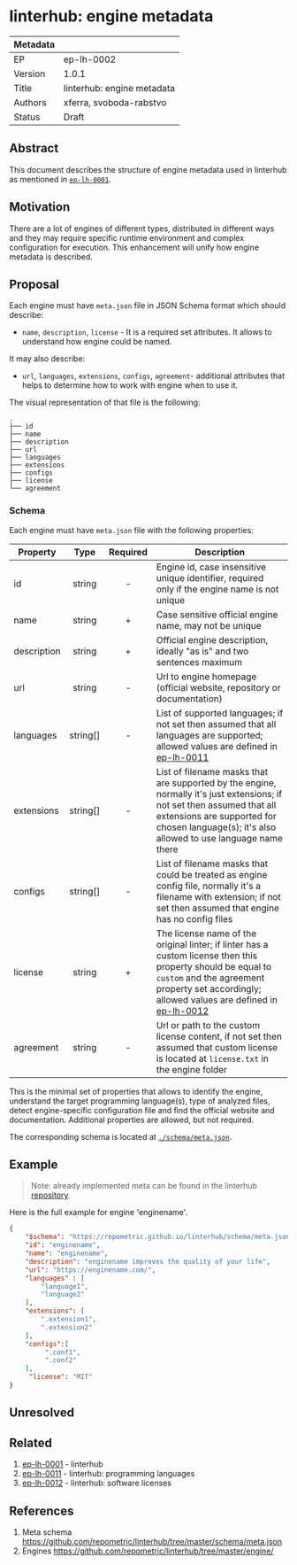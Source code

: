 # linterhub: engine metadata

| Metadata     |                                         |
| ------------ |-----------------------------------------|
| EP           | ep-lh-0002                              |
| Version      | 1.0.1                                   |
| Title        | linterhub: engine metadata              |
| Authors      | xferra, svoboda-rabstvo                 |
| Status       | Draft                                   |

## Abstract

This document describes the structure of engine metadata used in linterhub as mentioned in [`ep-lh-0001`](#related).

## Motivation

There are a lot of engines of different types, distributed in different ways and they may require specific runtime environment and complex configuration for execution. This enhancement will unify how engine metadata is described.

## Proposal

Each engine must have `meta.json` file in JSON Schema format which should describe:

- `name`, `description`, `license` -  It is a required set attributes. It allows to understand how engine could be named.

It may also describe:

- `url`, `languages`, `extensions`, `configs`, `agreement`-  additional attributes that helps to determine how to work with engine when to use it.

The visual representation of that file is the following:

```
.
├── id
├── name
├── description
├── url
├── languages
├── extensions
├── configs
├── license
└── agreement
```

### Schema

Each engine must have `meta.json` file with the following properties:

| Property    | Type     | Required | Description |
| -           | :-:      | :-:      | -           |
| id          | string   | -        | Engine id, case insensitive unique identifier, required only if the engine name is not unique |
| name        | string   | +        | Case sensitive official engine name, may not be unique |
| description | string   | +        | Official engine description, ideally "as is" and two sentences maximum |
| url         | string   | -        | Url to engine homepage (official website, repository or documentation) |
| languages   | string[] | -        | List of supported languages; if not set then assumed that all languages are supported; allowed values are defined in [ep-lh-0011](#related) |
| extensions  | string[] | -        | List of filename masks that are supported by the engine, normally it's just extensions; if not set then assumed that all extensions are supported for chosen language(s); it's also allowed to use language name there |
| configs     | string[] | -        | List of filename masks that could be treated as engine config file, normally it's a filename with extension; if not set then assumed that engine has no config files |
| license     | string   | +        | The license name of the original linter; if linter has a custom license then this property should be equal to `custom` and the agreement property set accordingly; allowed values are defined in [ep-lh-0012](#related) |
| agreement   | string   | -        | Url or path to the custom license content, if not set then assumed that custom license is located at `license.txt` in the engine folder |

This is the minimal set of properties that allows to identify the engine, understand the target programming language(s), type of analyzed files, detect engine-specific configuration file and find the official website and documentation. Additional properties are allowed, but not required.

The corresponding schema is located at [`./schema/meta.json`](#references).

## Example

> Note: already implemented meta can be found in the linterhub [repository](#references).

Here is the full example for engine 'enginename'.

```json
{
    "$schema": "https://repometric.github.io/linterhub/schema/meta.json",
    "id": "enginename",
    "name": "enginename",
    "description": "enginename improves the quality of your life",
    "url": "https://enginename.com/",
    "languages" : [
        "language1",
        "language2"
    ],
    "extensions": [
        ".extension1",
        ".extension2"
    ],
    "configs":[
         ".conf1",
         ".conf2"
    ],
     "license": "MIT"
}
```

## Unresolved

## Related

1. [ep-lh-0001](ep-lh-0001.md) - linterhub
2. [ep-lh-0011](ep-lh-0011.md) - linterhub: programming languages
3. [ep-lh-0012](ep-lh-0012.md) - linterhub: software licenses

## References

1. Meta schema <https://github.com/repometric/linterhub/tree/master/schema/meta.json>
2. Engines <https://github.com/repometric/linterhub/tree/master/engine/>